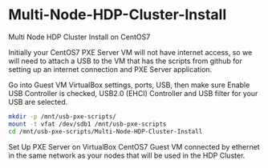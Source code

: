 # Multi-Node-HDP-Cluster-Install

Multi Node HDP Cluster Install on CentOS7

Initially your CentOS7 PXE Server VM will not have internet access, so we will need to attach a USB to the VM that has the scripts from github for setting up an internet connection and PXE Server application.

Go into Guest VM VirtualBox settings, ports, USB, then make sure Enable USB Controller is checked, USB2.0 (EHCI) Controller and USB filter for your USB are selected.

~~~bash
mkdir -p /mnt/usb-pxe-scripts/
mount -t vfat /dev/sdb1 /mnt/usb-pxe-scripts
cd /mnt/usb-pxe-scripts/Multi-Node-HDP-Cluster-Install
~~~


Set Up PXE Server on VirtualBox CentOS7 Guest VM connected by ethernet in the same network as your nodes that will be used in the HDP Cluster.
